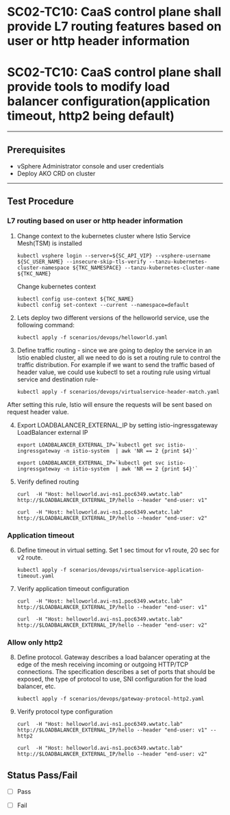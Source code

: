 # SC02-TC10: CaaS control plane shall provide L7 routing features based on user or http header information
# SC02-TC10: CaaS control plane shall provide tools to modify load balancer configuration(application timeout, http2 being default)

---

## Prerequisites

* vSphere Administrator console and user credentials
* Deploy AKO CRD on cluster

---


## Test Procedure

### L7 routing based on user or http header information

1. Change context to the kubernetes cluster where Istio Service Mesh(TSM) is installed

    ```execute
    kubectl vsphere login --server=${SC_API_VIP} --vsphere-username ${SC_USER_NAME} --insecure-skip-tls-verify --tanzu-kubernetes-cluster-namespace ${TKC_NAMESPACE} --tanzu-kubernetes-cluster-name ${TKC_NAME}
    ```

    Change kubernetes context
    ```execute
    kubectl config use-context ${TKC_NAME}
    kubectl config set-context --current --namespace=default
    ```  

2. Lets deploy two different versions of the helloworld service, use the following command:

    ```execute
    kubectl apply -f scenarios/devops/helloworld.yaml
    ```

3. Define traffic routing - since we are going to deploy the service in an Istio enabled cluster, all we need to do is set a routing rule to control the traffic distribution. For example if we want to send the traffic based of header value, we could use kubectl to set a routing rule using virtual service and destination rule-

    ```execute
    kubectl apply -f scenarios/devops/virtualservice-header-match.yaml
    ```

After setting this rule, Istio will ensure the requests will be sent based on request header value.

4. Export LOADBALANCER_EXTERNAL_IP by setting istio-ingressgateway LoadBalancer external IP 

    ```execute
    export LOADBALANCER_EXTERNAL_IP=`kubectl get svc istio-ingressgateway -n istio-system  | awk 'NR == 2 {print $4}'`
    ```
    
    ```execute-2
    export LOADBALANCER_EXTERNAL_IP=`kubectl get svc istio-ingressgateway -n istio-system  | awk 'NR == 2 {print $4}'`
    ```

5. Verify defined routing

    ```execute
    curl  -H "Host: helloworld.avi-ns1.poc6349.wwtatc.lab" http://$LOADBALANCER_EXTERNAL_IP/hello --header "end-user: v1"
    ```

    ```execute
    curl  -H "Host: helloworld.avi-ns1.poc6349.wwtatc.lab" http://$LOADBALANCER_EXTERNAL_IP/hello --header "end-user: v2"
    ```

### Application timeout

6. Define timeout in virtual setting. Set 1 sec timout for v1 route, 20 sec for v2 route.

    ```execute
    kubectl apply -f scenarios/devops/virtualservice-application-timeout.yaml
    ```

7. Verify application timeout configuration

    ```execute
    curl  -H "Host: helloworld.avi-ns1.poc6349.wwtatc.lab" http://$LOADBALANCER_EXTERNAL_IP/hello --header "end-user: v1"
    ```

    ```execute
    curl  -H "Host: helloworld.avi-ns1.poc6349.wwtatc.lab" http://$LOADBALANCER_EXTERNAL_IP/hello --header "end-user: v2"
    ```

### Allow only http2 

8. Define protocol. Gateway describes a load balancer operating at the edge of the mesh receiving incoming or outgoing HTTP/TCP connections. The specification describes a set of ports that should be exposed, the type of protocol to use, SNI configuration for the load balancer, etc.

    ```execute
    kubectl apply -f scenarios/devops/gateway-protocol-http2.yaml
    ```

9. Verify protocol type configuration

    ```execute
    curl  -H "Host: helloworld.avi-ns1.poc6349.wwtatc.lab" http://$LOADBALANCER_EXTERNAL_IP/hello --header "end-user: v1" --http2
    ```

    ```execute
    curl  -H "Host: helloworld.avi-ns1.poc6349.wwtatc.lab" http://$LOADBALANCER_EXTERNAL_IP/hello --header "end-user: v2" 
    ```


## Status Pass/Fail

* [  ] Pass
* [  ] Fail

